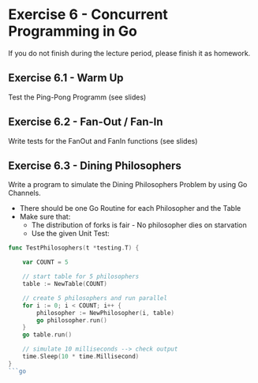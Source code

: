 # Exercise 6 - Concurrent Programming in Go

If you do not finish during the lecture period, please finish it as homework.

## Exercise 6.1 - Warm Up

Test the Ping-Pong Programm (see slides)

## Exercise 6.2 - Fan-Out / Fan-In

Write tests for the FanOut and FanIn functions (see slides)

## Exercise 6.3 - Dining Philosophers

Write a program to simulate the Dining Philosophers Problem by using Go Channels.
- There should be one Go Routine for each Philosopher and the Table
- Make sure that:
  - The distribution of forks is fair - No philosopher dies on starvation 
  - Use the given Unit Test:

```go
func TestPhilosophers(t *testing.T) {

	var COUNT = 5

	// start table for 5 philosophers
	table := NewTable(COUNT)

	// create 5 philosophers and run parallel 
	for i := 0; i < COUNT; i++ {
		philosopher := NewPhilosopher(i, table)
		go philosopher.run()
	}
	go table.run()

	// simulate 10 milliseconds --> check output
	time.Sleep(10 * time.Millisecond)
}
```go
